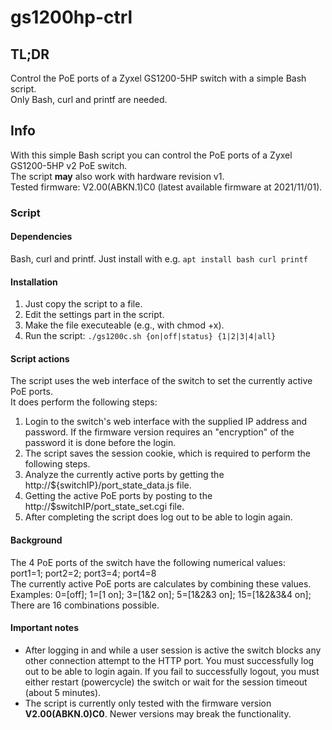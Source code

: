 # gs1200hp-ctrl
<h2>TL;DR</h2>
<p>
Control the PoE ports of a Zyxel GS1200-5HP switch with a simple Bash script.<br />
Only Bash, curl and printf are needed.
</p>

<h2>Info</h2>
<p>
With this simple Bash script you can control the PoE ports of a Zyxel GS1200-5HP v2 PoE switch.<br />
The script <b>may</b> also work with hardware revision v1.<br />
Tested firmware: V2.00(ABKN.1)C0 (latest available firmware at 2021/11/01).
</p>

<h3>Script</h3>
<h4>Dependencies</h4>
<p>
Bash, curl and printf.
Just install with e.g. <code>apt install bash curl printf</code>
</p>

<h4>Installation</h4>
<ol>
<li>Just copy the script to a file.</li>
<li>Edit the settings part in the script.</li>
<li>Make the file executeable (e.g., with chmod +x).</li>
<li>Run the script: <code>./gs1200c.sh {on|off|status} {1|2|3|4|all}</code></li>
</ol>

<h4>Script actions</h4>
<p>The script uses the web interface of the switch to set the currently active PoE ports.<br />
It does perform the following steps:<br />
<ol>
  <li>Login to the switch's web interface with the supplied IP address and password. If the firmware version requires an "encryption" of the password it is done before the login.</li>
  <li>The script saves the session cookie, which is required to perform the following steps.</li>
  <li>Analyze the currently active ports by getting the http://${switchIP}/port_state_data.js file.</li>
  <li>Getting the active PoE ports by posting to the http://$switchIP/port_state_set.cgi file.</li>
  <li>After completing the script does log out to be able to login again.</li>
</ol>
</p>

<h4>Background</h4>
<p>
The 4 PoE ports of the switch have the following numerical values:<br />
port1=1;	port2=2;	port3=4;	port4=8<br />
The currently active PoE ports are calculates by combining these values.<br />
Examples:  0=[off]; 1=[1 on]; 3=[1&2 on]; 5=[1&2&3 on]; 15=[1&2&3&4 on];<br />
There are 16 combinations possible.
</p>

<h4>Important notes</h4>
<ul>
  <li>After logging in and while a user session is active the switch blocks any other connection attempt to the HTTP port. You must successfully log out to be able to login again. If you fail to successfully logout, you must either restart (powercycle) the switch or wait for the session timeout (about 5 minutes).</li>
  <li>The script is currently only tested with the firmware version <b>V2.00(ABKN.0)C0</b>. Newer versions may break the functionality.</li>
</ul>

